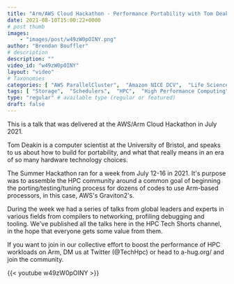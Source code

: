 ```yaml
---
title: "Arm/AWS Cloud Hackathon - Performance Portability with Tom Deakin"
date: 2021-08-10T15:00:22+0000
# post thumb
images:
    - "images/post/w49zW0pOINY.png"
author: "Brendan Bouffler"
# description
description: ""
video_id: "w49zW0pOINY"
layout: "video"
# Taxonomies
categories: [ "AWS ParallelCluster",  "Amazon NICE DCV",  "Life Sciences", ]
tags: [ "Storage",  "Schedulers",  "HPC",  "High Performance Computing",  "EC2",  "Lustre",  "Covid-19",  "virtualization",  "tuning",  "performance",  "ParallelCluster",  "porting",  "DCV",  "CPUs",  "GPUs",  "vizualization",  "techshorts", ]
type: "regular" # available type (regular or featured)
draft: false
---
```


This is a talk that was delivered at the AWS/Arm Cloud Hackathon in July 2021.

Tom Deakin is a computer scientist at the University of Bristol, and speaks to us about how to build for portability, and what that really means in an era of so many hardware technology choices.

The Summer Hackathon ran for a week from July 12-16 in 2021. It's purpose was to assemble the HPC community around a common goal of beginning the porting/testing/tuning process for dozens of codes to use Arm-based processors, in this case, AWS's Graviton2's.

During the week we had a series of talks from global leaders and experts in various fields from compilers to networking, profiling debugging and tooling. We've published all the talks here in the HPC Tech Shorts channel, in the hope that everyone gets some value from them.

If you want to join in our collective effort to boost the performance of HPC workloads on Arm, DM us at Twitter (@TechHpc) or head to a-hug.org/ and join the community.

{{< youtube w49zW0pOINY >}}